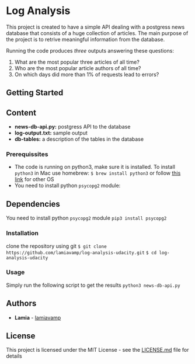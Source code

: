 # Log Analysis
This project is created to have a simple API dealing with a postgress news database that consists of a huge collection of articles. The main purpose of the project is to retrive meaningful information from the database.

Running the code produces *three* outputs answering these questions:
1. What are the most popular three articles of all time?
2. Who are the most popular article authors of all time?
3. On which days did more than 1% of requests lead to errors?

## Getting Started

## Content
- **news-db-api.py:** postgress API to the database
- **log-output.txt:** sample output
- **db-tables:** a description of the tables in the database

### Prerequissites
- The code is running on python3, make sure it is installed. To install `python3` in Mac use homebrew: 
`$ brew install python3`
or follow [this link](https://realpython.com/installing-python) for other OS 
- You need to install python `psycopg2` module:

## Dependencies
You need to install python `psycopg2` module
`pip3 install psycopg2`

### Installation
clone the repository using git
`$ git clone https://github.com/lamiavamp/log-analysis-udacity.git`
`$ cd log-analysis-udacity`

### Usage
Simply run the following script to get the results
`python3 news-db-api.py`

## Authors
* **Lamia** - [lamiavamp](https://github.com/lamiavamp)

## License

This project is licensed under the MIT License - see the [LICENSE.md](LICENSE.md) file for details

